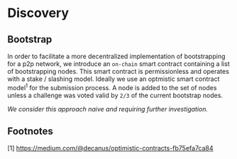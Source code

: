 # Discovery

## Bootstrap

In order to facilitate a more decentralized implementation of bootstrapping for a p2p network, we introduce an `on-chain` smart contract containing a list of bootstrapping nodes. This smart contract is permissionless and operates with a stake / slashing model. Ideally we use an optmistic smart contract model<sup>1</sup> for the submission process.
A node is added to the set of nodes unless a challenge was voted valid by `2/3` of the current bootstrap nodes.

*We consider this approach naive and requiring further investigation.*

## Footnotes
 [1] https://medium.com/@decanus/optimistic-contracts-fb75efa7ca84
